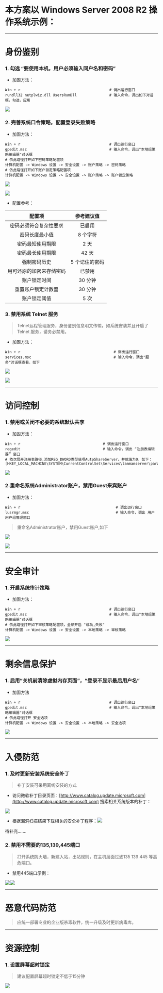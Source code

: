 # 本方案以 Windows Server 2008 R2 操作系统示例：

---

# 身份鉴别

### 1. 勾选 “要使用本机，用户必须输入同户名和密码”

* 加固方法：

```
Win + r                                         # 调出运行窗口
rundll32 netplwiz.dll UsersRunDll               # 输入命令，调出如下对话框，勾选，应用
```

![](/assets/勾选“用户名+密码”.png)

### 2. 完善系统口令策略，配置登录失败策略

* 加固方法：

```
Win + r                                         # 调出运行窗口
gpedit.msc                                      # 输入命令，调出"本地组策略编辑器"对话框
# 依此路径打开如下密码策略配置项
计算机配置 -> Windows 设置 -> 安全设置 -> 账户策略 -> 密码策略   
# 依此路径打开如下账户锁定策略配置项
计算机配置 -> Windows 设置 -> 安全设置 -> 账户策略 -> 账户锁定策略
```

![](/assets/系统口策略.png)

![](/assets/import.png)

* 配置参考：

| 配置项 | 参考建议值 |
| :---: | :---: |
| 密码必须符合复杂性要求 | 已启用 |
| 密码长度最小值 | 8 个字符 |
| 密码最短使用期限 | 2 天 |
| 密码最长使用期限 | 42 天 |
| 强制密码历史 | 5 个记住的密码 |
| 用可还原的加密来存储密码 | 已禁用 |
| 账户锁定时间 | 30 分钟 |
| 重置账户锁定计数器 | 30 分钟 |
| 账户锁定阈值 | 5 次 |

### 

### 3.  禁用系统 Telnet 服务

> Telnet远程管理服务，身份鉴别信息明文传输，如系统安装并且开启了 Telnet 服务，请务必禁用。

* 加固方法：

```
Win + r                                           # 调出运行窗口
services.msc                                      # 输入命令，调出"服务"对话框查看，如下
```

![](/assets/telnet.png)

![](/assets/禁用telnet.png)

---

# 访问控制

### 1. 禁用或关闭不必要的系统默认共享

* 加固方法：

```
Win + r                                      # 调出运行窗口
regedit                                      # 输入命令，调出 “注册表编辑器” 窗口
# 依次展开注册表路径,添加REG_DWORD类型值项AutoShareServer，并赋值为0，如下：
[HKEY_LOCAL_MACHINE\SYSTEM\CurrentControlSet\Services\lanmanserver\parameters]
```

![](/assets/禁用默认共享.png)

### 2.重命名系统Administrator账户，禁用Guest来宾账户

* 加固方法：

```
Win + r                                            # 调出运行窗口
lusrmgr.msc                                        # 输入命令，调出 用户用户组管理窗口
```

> 重命名Administrator账户，禁用Guest账户,如下

![](/assets/重命名admin.png)

![](/assets/禁用guest.png)

---

# 安全审计

### 1. 开启系统审计策略

* 加固方法：

```
Win + r                                         # 调出运行窗口
gpedit.msc                                      # 输入命令，调出"本地组策略编辑器"对话框
# 依此路径打开如下审核策略配置项，全部开启 "成功,失败"
计算机配置 -> Windows 设置 -> 安全设置 -> 本地策略 -> 审核策略
```

![](/assets/windows_audit.png)

---

# 剩余信息保护

### 1. 启用“关机前清除虚拟内存页面”，“登录不显示最后用户名”

* 加固方法

```
Win + r                                         # 调出运行窗口
gpedit.msc                                      # 输入命令，调出"本地组策略编辑器"对话框
# 依此路径打开 安全选项
计算机配置 -> Windows 设置 -> 安全设置 -> 本地策略 -> 安全选项
```

![](/assets/安全选项.png)

---

# 入侵防范

### 1.  及时更新安装系统安全补丁

> 补丁安装可采用离线安装的方式

* 访问微软补丁目录页面：[http://www.catalog.update.microsoft.com](http://www.catalog.update.microsoft.com) 搜索相关系统版本的补丁：

![](/assets/kb.png)

* 根据漏洞扫描结果下载相关的安全补丁程序：![](/assets/kb2.png)



待补充.......

### 2.  禁用不需要的135,139,445端口

> 打开系统防火墙，新建入站，出站规则，在主机层面过滤135 139 445 等高危端口。

* 禁用445端口示例：

![](/assets/445入站过滤.png)![](/assets/445出站阻止.png)

---



# 恶意代码防范

> 应统一部署专业的企业版杀毒软件，统一升级及时更新病毒库。



 

---



# 资源控制

### 1. 设置屏幕超时锁定

> 建议配置屏幕超时锁定不低于15分钟

![](/assets/屏幕保护.png)

